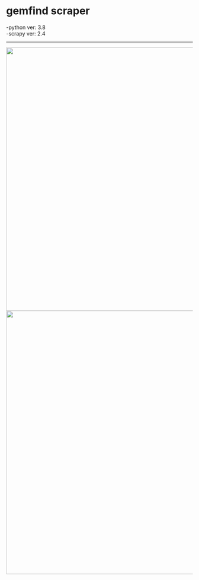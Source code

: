 # gemfind scraper

-python ver: 3.8
<br>
-scrapy ver: 2.4

<hr>

<p align="center">
  <img src="../master/jahan.png" width="913" height="712">     
  <img src="../master/stuller.png" width="913" height="712">    
</p>


